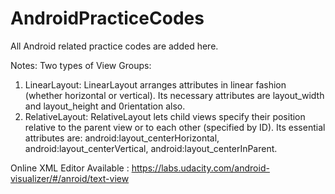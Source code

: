 # AndroidPracticeCodes
All Android related practice codes are added here.

Notes:
Two types of View Groups:
1. LinearLayout:
LinearLayout arranges attributes in linear fashion (whether horizontal or vertical). Its necessary attributes are layout_width and layout_height and 0rientation also.
2. RelativeLayout:
RelativeLayout lets child views specify their position relative to the parent view or to each other (specified by ID). Its essential attributes are: android:layout_centerHorizontal, android:layout_centerVertical, android:layout_centerInParent.


Online XML Editor Available :
https://labs.udacity.com/android-visualizer/#/anroid/text-view


